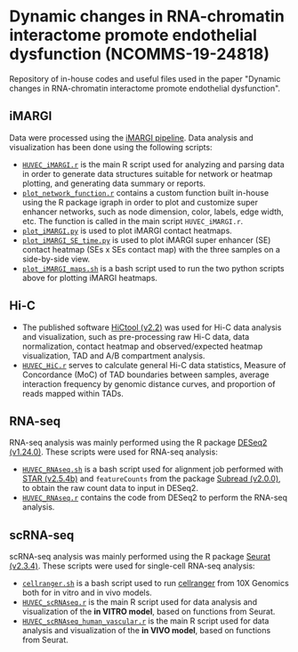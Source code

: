 # Dynamic changes in RNA-chromatin interactome promote endothelial dysfunction (NCOMMS-19-24818)

Repository of in-house codes and useful files used in the paper "Dynamic changes in RNA-chromatin interactome promote endothelial dysfunction".

## iMARGI

Data were processed using the [iMARGI pipeline](https://sysbio.ucsd.edu/imargi_pipeline/). Data analysis and visualization has been done using the following scripts:

- [``HUVEC_iMARGI.r``](./iMARGI_scripts/HUVEC_iMARGI.r) is the main R script used for analyzing and parsing data in order to generate data structures suitable for network or heatmap plotting, and generating data summary or reports.
- [``plot_network_function.r``](./iMARGI_scripts/plot_network_function.r) contains a custom function built in-house using the R package igraph in order to plot and customize super enhancer networks, such as node dimension, color, labels, edge width, etc. The function is called in the main script ``HUVEC_iMARGI.r``.
- [``plot_iMARGI.py``](./iMARGI_scripts/plot_iMARGI.py) is used to plot iMARGI contact heatmaps.
- [``plot_iMARGI_SE_time.py``](./iMARGI_scripts/plot_iMARGI_SE_time.py) is used to plot iMARGI super enhancer (SE) contact heatmap (SEs x SEs contact map) with the three samples on a side-by-side view.
- [``plot_iMARGI_maps.sh``](./iMARGI_scripts/plot_iMARGI_maps.sh) is a bash script used to run the two python scripts above for plotting iMARGI heatmaps.


## Hi-C

- The published software [HiCtool (v2.2)](https://github.com/Zhong-Lab-UCSD/HiCtool) was used for Hi-C data analysis and visualization, such as pre-processing raw Hi-C data, data normalization, contact heatmap and observed/expected heatmap visualization, TAD and A/B compartment analysis.
- [``HUVEC_HiC.r``](./hic_scripts/HUVEC_HiC.r) serves to calculate general Hi-C data statistics, Measure of Concordance (MoC) of TAD boundaries between samples, average interaction frequency by genomic distance curves, and proportion of reads mapped within TADs.


## RNA-seq

RNA-seq analysis was mainly performed using the R package [DESeq2 (v1.24.0)](https://bioconductor.org/packages/release/bioc/html/DESeq2.html). These scripts were used for RNA-seq analysis:

- [``HUVEC_RNAseq.sh``](./RNAseq_scripts/HUVEC_RNAseq.sh) is a bash script used for alignment job performed with [STAR (v2.5.4b)](https://github.com/alexdobin/STAR) and ``featureCounts`` from the package [Subread (v2.0.0)](http://subread.sourceforge.net/), to obtain the raw count data to input in DESeq2.
- [``HUVEC_RNAseq.r``](./RNAseq_scripts/HUVEC_RNAseq.r) contains the code from DESeq2 to perform the RNA-seq analysis.


## scRNA-seq

scRNA-seq analysis was mainly performed using the R package [Seurat (v2.3.4)](https://satijalab.org/seurat/). These scripts were used for single-cell RNA-seq analysis:

- [``cellranger.sh``](./scRNAseq_scripts/cellranger.sh) is a bash script used to run [cellranger](https://support.10xgenomics.com/single-cell-gene-expression/software/pipelines/latest/using/count) from 10X Genomics both for in vitro and in vivo models.
- [``HUVEC_scRNAseq.r``](./scRNAseq_scripts/HUVEC_scRNAseq.r) is the main R script used for data analysis and visualization of the **in VITRO model**, based on functions from Seurat.
- [``HUVEC_scRNAseq_human_vascular.r``](./scRNAseq_scripts/HUVEC_scRNAseq_human_vascular.r) is the main R script used for data analysis and visualization of the **in VIVO model**, based on functions from Seurat.




